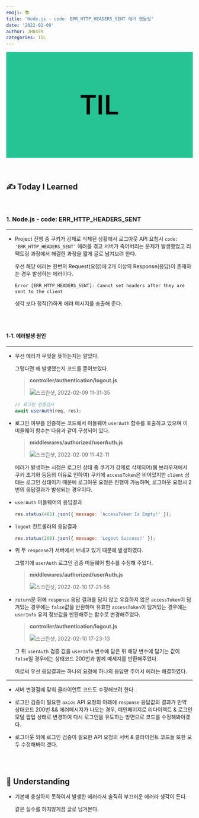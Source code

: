 ```yaml
---
emoji: 📚
title: 'Node.js - code: ERR_HTTP_HEADERS_SENT 에러 핸들링'
date: '2022-02-09'
author: JH8459
categories: TIL
---
```


![github-blog.png](../../assets/common/TIL.jpeg)

<br>

## ✍️ **T**oday **I** **L**earned

<br>

### 1. Node.js - code: ERR_HTTP_HEADERS_SENT

---

- Project 진행 중 쿠키가 강제로 삭제된 상황에서 로그아웃 API 요청시 `code: 'ERR_HTTP_HEADERS_SENT'` 에러를 겪고 서버가 죽어버리는 문제가 발생했었고 리팩토링 과정에서 해결한 과정을 짧게 글로 남겨보려 한다.

  우선 해당 에러는 한번의 Request(요청)에 2개 이상의 Response(응답)이 존재하는 경우 발생하는 에러이다.

  ```
  Error [ERR_HTTP_HEADERS_SENT]: Cannot set headers after they are sent to the client
  ```

  생각 보다 정직(?)하게 에러 메시지를 송출해 준다.

<br>
<br>

#### 1-1. 에러발생 원인

---

- 우선 에러가 무엇을 뜻하는지는 알았다.

  그렇다면 왜 발생했는지 코드를 뜯어보았다.

  > **controller/authentication/logout.js**
  >
  > ![스크린샷, 2022-02-09 11-31-35](https://user-images.githubusercontent.com/83164003/153110704-f562c05e-890a-4512-a358-f2cc3e431102.png)

  ```js
  // 로그인 인증검사
  await userAuth(req, res);
  ```

- 로그인 여부를 인증하는 코드에서 미들웨어 `userAuth` 함수를 호출하고 있으며 이 미들웨어 함수는 다음과 같이 구성되어 있다.

  > **middlewares/authorized/userAuth.js**
  >
  > ![스크린샷, 2022-02-09 11-42-11](https://user-images.githubusercontent.com/83164003/153112382-26f6e9dd-73c9-487e-bfa3-76c388d160e9.png)

  에러가 발생하는 시점은 로그인 상태 중 쿠키가 강제로 삭제되어(웹 브라우져에서 쿠키 초기화 등등의 이유로 인하여) 쿠키에 `accessToken`은 비어있지만 `client` 상태는 로그인 상태이기 때문에 로그아웃 요청은 진행이 가능하며, 로그아웃 요청시 2번의 응답결과가 발생되는 경우이다.

- `userAuth` 미들웨어의 응답결과

  ```js
  res.status(401).json({ message: 'AccessToken Is Empty!' });
  ```

- `logout` 컨트롤러의 응답결과

  ```js
  res.status(200).json({ message: 'Logout Success!' });
  ```

- 위 두 `response`가 서버에서 보내고 있기 때문에 발생하였다.

  그렇기에 `userAuth` 로그인 검증 미들웨어 함수를 수정해 주었다.

  > **middlewares/authorized/userAuth.js**
  >
  > ![스크린샷, 2022-02-10 17-21-56](https://user-images.githubusercontent.com/83164003/153366836-2657fc2c-a046-4d42-9b68-9ee1b155e054.png)

- `return`문 뒤에 `response` 응답 결과를 담지 않고 유효하지 않은 `accessToken`이 담겨있는 경우에는 `false`값을 반환하며 유효한 `accessToken`이 담겨있는 경우에는 `userInfo` 유저 정보값을 반환해주는 함수로 변경해주었다.

  > **controller/authentication/logout.js**
  >
  > ![스크린샷, 2022-02-10 17-23-13](https://user-images.githubusercontent.com/83164003/153367164-a5686917-ab22-498f-9dce-81e6542afd04.png)

  그 뒤 `userAuth` 검증 값을 `userInfo` 변수에 담은 뒤 해당 변수에 담기는 값이 `false`일 경우에는 상태코드 200번과 함께 메세지를 반환해주었다.

  이로써 우선 응답결과는 하나의 요청에 하나의 응답만 주어서 에러는 해결하였다.

---

- 서버 변경점에 맞춰 클라이언트 코드도 수정해보려 한다.

- 로그인 검증이 필요한 `axios` API 요청의 아래에 `response` 응답값의 결과가 만약 상태코드 200번 && 에러메시지가 나오는 경우, 메인페이지로 리다이렉트 & 로그인 모달 팝업 상태로 변경하여 다시 로그인을 유도하는 방면으로 코드를 수정해봐야겠다.

- 로그아웃 외에 로그인 검증이 필요한 API 요청의 서버 & 클라이언트 코드들 또한 모두 수정해봐야 겠다.

  <br>
  <br>

## 🤔 Understanding

- 기본에 충실하지 못하여서 발생한 에러라서 솔직히 부끄러운 에러라 생각이 든다.

  같은 실수를 하지않게끔 글로 남겨본다.

<br>
<br>

```toc

```
